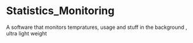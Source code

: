 # Statistics_Monitoring
A software that monitors tempratures, usage and stuff in the background , ultra light weight
